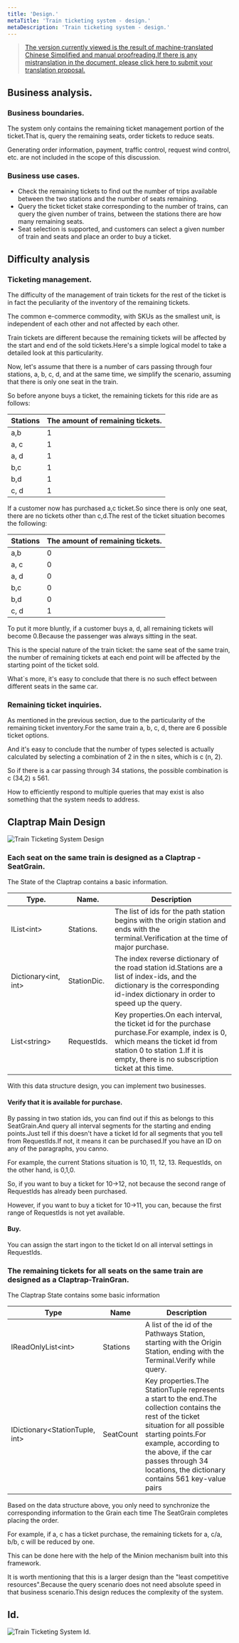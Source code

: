 ```yaml
---
title: 'Design.'
metaTitle: 'Train ticketing system - design.'
metaDescription: 'Train ticketing system - design.'
---
```


> [The version currently viewed is the result of machine-translated Chinese Simplified and manual proofreading.If there is any mistranslation in the document, please click here to submit your translation proposal.](https://crwd.in/newbeclaptrap)

## Business analysis.

### Business boundaries.

The system only contains the remaining ticket management portion of the ticket.That is, query the remaining seats, order tickets to reduce seats.

Generating order information, payment, traffic control, request wind control, etc. are not included in the scope of this discussion.

### Business use cases.

- Check the remaining tickets to find out the number of trips available between the two stations and the number of seats remaining.
- Query the ticket ticket stake corresponding to the number of trains, can query the given number of trains, between the stations there are how many remaining seats.
- Seat selection is supported, and customers can select a given number of train and seats and place an order to buy a ticket.

## Difficulty analysis

### Ticketing management.

The difficulty of the management of train tickets for the rest of the ticket is in fact the peculiarity of the inventory of the remaining tickets.

The common e-commerce commodity, with SKUs as the smallest unit, is independent of each other and not affected by each other.

Train tickets are different because the remaining tickets will be affected by the start and end of the sold tickets.Here's a simple logical model to take a detailed look at this particularity.

Now, let's assume that there is a number of cars passing through four stations, a, b, c, d, and at the same time, we simplify the scenario, assuming that there is only one seat in the train.

So before anyone buys a ticket, the remaining tickets for this ride are as follows:

| Stations | The amount of remaining tickets. |
| -------- | -------------------------------- |
| a,b      | 1                                |
| a, c     | 1                                |
| a, d     | 1                                |
| b,c      | 1                                |
| b,d      | 1                                |
| c, d     | 1                                |

If a customer now has purchased a,c ticket.So since there is only one seat, there are no tickets other than c,d.The rest of the ticket situation becomes the following:

| Stations | The amount of remaining tickets. |
| -------- | -------------------------------- |
| a,b      | 0                                |
| a, c     | 0                                |
| a, d     | 0                                |
| b,c      | 0                                |
| b,d      | 0                                |
| c, d     | 1                                |

To put it more bluntly, if a customer buys a, d, all remaining tickets will become 0.Because the passenger was always sitting in the seat.

This is the special nature of the train ticket: the same seat of the same train, the number of remaining tickets at each end point will be affected by the starting point of the ticket sold.

What`s more, it's easy to conclude that there is no such effect between different seats in the same car.

### Remaining ticket inquiries.

As mentioned in the previous section, due to the particularity of the remaining ticket inventory.For the same train a, b, c, d, there are 6 possible ticket options.

And it's easy to conclude that the number of types selected is actually calculated by selecting a combination of 2 in the n sites, which is c (n, 2).

So if there is a car passing through 34 stations, the possible combination is c (34,2) s 561.

How to efficiently respond to multiple queries that may exist is also something that the system needs to address.

## Claptrap Main Design

![Train Ticketing System Design](/images/20200720-001.png)

### Each seat on the same train is designed as a Claptrap - SeatGrain.

The State of the Claptrap contains a basic information.

| Type.                                  | Name.       | Description                                                                                                                                                                                                           |
| -------------------------------------- | ----------- | --------------------------------------------------------------------------------------------------------------------------------------------------------------------------------------------------------------------- |
| IList&lt;int&gt;           | Stations.   | The list of ids for the path station begins with the origin station and ends with the terminal.Verification at the time of major purchase.                                                                            |
| Dictionary&lt;int, int&gt; | StationDic. | The index reverse dictionary of the road station id.Stations are a list of index-ids, and the dictionary is the corresponding id-index dictionary in order to speed up the query.                                     |
| List&lt;string&gt;         | RequestIds. | Key properties.On each interval, the ticket id for the purchase purchase.For example, index is 0, which means the ticket id from station 0 to station 1.If it is empty, there is no subscription ticket at this time. |

With this data structure design, you can implement two businesses.

#### Verify that it is available for purchase.

By passing in two station ids, you can find out if this as belongs to this SeatGrain.And query all interval segments for the starting and ending points.Just tell if this doesn't have a ticket Id for all segments that you tell from RequestIds.If not, it means it can be purchased.If you have an ID on any of the paragraphs, you canno.

For example, the current Stations situation is 10, 11, 12, 13. RequestIds, on the other hand, is 0,1,0.

So, if you want to buy a ticket for 10->12, not because the second range of RequestIds has already been purchased.

However, if you want to buy a ticket for 10->11, you can, because the first range of RequestIds is not yet available.

#### Buy.

You can assign the start ingon to the ticket Id on all interval settings in RequestIds.

### The remaining tickets for all seats on the same train are designed as a Claptrap-TrainGran.

The Claptrap State contains some basic information

| Type                                             | Name      | Description                                                                                                                                                                                                                                                                      |
| ------------------------------------------------ | --------- | -------------------------------------------------------------------------------------------------------------------------------------------------------------------------------------------------------------------------------------------------------------------------------- |
| IReadOnlyList&lt;int&gt;             | Stations  | A list of the id of the Pathways Station, starting with the Origin Station, ending with the Terminal.Verify while query.                                                                                                                                                         |
| IDictionary&lt;StationTuple, int&gt; | SeatCount | Key properties.The StationTuple represents a start to the end.The collection contains the rest of the ticket situation for all possible starting points.For example, according to the above, if the car passes through 34 locations, the dictionary contains 561 key-value pairs |

Based on the data structure above, you only need to synchronize the corresponding information to the Grain each time The SeatGrain completes placing the order.

For example, if a, c has a ticket purchase, the remaining tickets for a, c/a, b/b, c will be reduced by one.

This can be done here with the help of the Minion mechanism built into this framework.

It is worth mentioning that this is a larger design than the "least competitive resources".Because the query scenario does not need absolute speed in that business scenario.This design reduces the complexity of the system.

## Id.

![Train Ticketing System Id.](/images/20200813-001.png)
